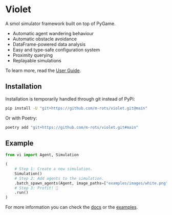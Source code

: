 # Violet

A smol simulator framework built on top of PyGame.

- Automatic agent wandering behaviour
- Automatic obstacle avoidance
- DataFrame-powered data analysis
- Easy and type-safe configuration system
- Proximity querying
- Replayable simulations

To learn more, read the [User Guide](https://violet.m-rots.com).

## Installation

Installation is temporarily handled through git instead of PyPi:

```bash
pip install -U "git+https://github.com/m-rots/violet.git@main"
```

Or with Poetry:

```bash
poetry add "git+https://github.com/m-rots/violet.git#main"
```

## Example

```python
from vi import Agent, Simulation

(
    # Step 1: Create a new simulation.
    Simulation()
    # Step 2: Add agents to the simulation.
    .batch_spawn_agents(Agent, image_paths=["examples/images/white.png"])
    # Step 3: Profit! 🎉
    .run()
)
```

For more information you can check the [docs](https://violet.m-rots.com) or the [examples](https://github.com/m-rots/violet/tree/main/examples).